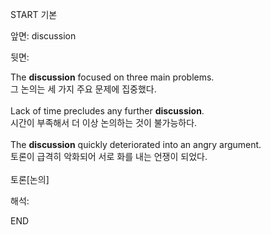 START
기본

앞면:
discussion


뒷면:
<div>The <strong>discussion</strong> focused on three main problems. </div><div><div>그 논의는 세 가지 주요 문제에 집중했다.</div></div><div><br></div><div><div>Lack of time precludes any further <strong>discussion</strong>. </div><div><div>시간이 부족해서 더 이상 논의하는 것이 불가능하다.</div></div></div><div><br></div><div><div>The <strong>discussion</strong> quickly deteriorated into an angry argument. </div><div><div>토론이 급격히 악화되어 서로 화를 내는 언쟁이 되었다.</div></div></div><div><br></div><div>토론[논의]</div>


해석:
<!--ID: 1746614453763-->
END